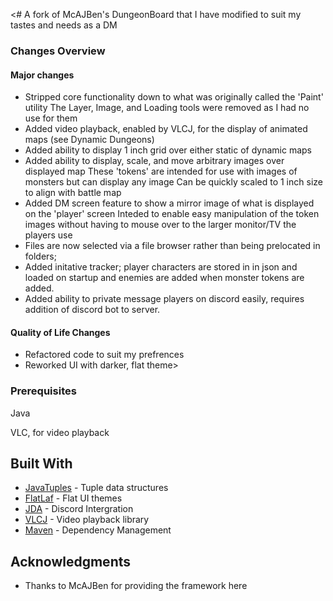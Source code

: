 <#
A fork of McAJBen's DungeonBoard that I have modified to suit my tastes and needs as a DM

### Changes Overview
#### Major changes
* Stripped core functionality down to what was originally called the 'Paint' utility The Layer, Image, and Loading tools were removed as I had no use for them 
* Added video playback, enabled by VLCJ, for the display of animated maps (see Dynamic Dungeons) 
* Added ability to display 1 inch grid over either static of dynamic maps 
* Added ability to display, scale, and move arbitrary images over displayed map These 'tokens' are intended for use with images of monsters but can display any image Can be quickly scaled to 1 inch size to align with battle map 
* Added DM screen feature to show a mirror image of what is displayed on the 'player' screen Inteded to enable easy manipulation of the token images without having to mouse over to the larger monitor/TV the players use 
* Files are now selected via a file browser rather than being prelocated in folders;  
* Added initative tracker; player characters are stored in in json and loaded on startup and enemies are added when monster tokens are added. 
* Added ability to private message players on discord easily, requires addition of discord bot to server. 

#### Quality of Life Changes 
* Refactored code to suit my prefrences 
* Reworked UI with darker, flat theme>
### Prerequisites

Java

VLC, for video playback

## Built With
* [JavaTuples](https://www.javatuples.org/) - Tuple data structures
* [FlatLaf](https://github.com/JFormDesigner/FlatLaf) - Flat UI themes
* [JDA](https://github.com/DV8FromTheWorld/JDA) - Discord Intergration
* [VLCJ](https://github.com/caprica/vlcj) - Video playback library
* [Maven](https://maven.apache.org/) - Dependency Management


## Acknowledgments

* Thanks to McAJBen for providing the framework here
>
# 
